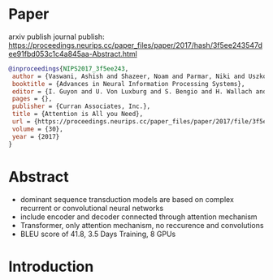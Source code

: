 # Paper
arxiv publish
journal publish: https://proceedings.neurips.cc/paper_files/paper/2017/hash/3f5ee243547dee91fbd053c1c4a845aa-Abstract.html
```bibtex
@inproceedings{NIPS2017_3f5ee243,
 author = {Vaswani, Ashish and Shazeer, Noam and Parmar, Niki and Uszkoreit, Jakob and Jones, Llion and Gomez, Aidan N and Kaiser, \L ukasz and Polosukhin, Illia},
 booktitle = {Advances in Neural Information Processing Systems},
 editor = {I. Guyon and U. Von Luxburg and S. Bengio and H. Wallach and R. Fergus and S. Vishwanathan and R. Garnett},
 pages = {},
 publisher = {Curran Associates, Inc.},
 title = {Attention is All you Need},
 url = {https://proceedings.neurips.cc/paper_files/paper/2017/file/3f5ee243547dee91fbd053c1c4a845aa-Paper.pdf},
 volume = {30},
 year = {2017}
}
```

# Abstract
- dominant sequence transduction models are based on complex recurrent or convolutional neural networks
- include encoder and decoder connected through attention mechanism
- Transformer, only attention mechanism, no reccurence and convolutions
- BLEU score of 41.8, 3.5 Days Training, 8 GPUs

# Introduction

